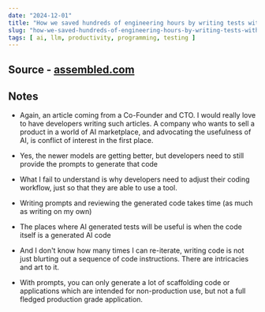 ```yaml
---
date: "2024-12-01"
title: "How we saved hundreds of engineering hours by writing tests with LLMs"
slug: "how-we-saved-hundreds-of-engineering-hours-by-writing-tests-with-llms"
tags: [ ai, llm, productivity, programming, testing ]
---
```




## Source - [assembled.com][1]

## Notes
* Again, an article coming from a Co-Founder and CTO. I would really love to have developers writing such articles. A company who wants to sell a product in a world of AI marketplace, and advocating the usefulness of AI, is conflict of interest in the first place.
* Yes, the newer models are getting better, but developers need to still provide the prompts to generate that code
* What I fail to understand is why developers need to adjust their coding workflow, just so that they are able to use a tool.
* Writing prompts and reviewing the generated code takes time (as much as writing on my own)
* The places where AI generated tests will be useful is when the code itself is a generated AI code
* And I don't know how many times I can re-iterate, writing code is not just blurting out a sequence of code instructions. There are intricacies and art to it.
* With prompts, you can only generate a lot of scaffolding code or applications which are intended for non-production use, but not a full fledged production grade application.



   [1]: https://www.assembled.com/blog/how-we-saved-hundreds-of-engineering-hours-by-writing-tests-with-llms
